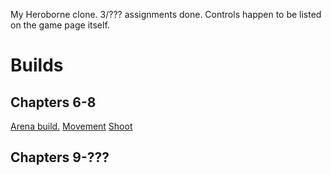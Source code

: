 My Heroborne clone. 3/??? assignments done.
Controls happen to be listed on the game page itself.

# Builds
## Chapters 6-8
[Arena build.](http://pokeman2003.github.io/Unity-Project-4/arenabuild/index.html)
[Movement](http://pokeman2003.github.io/Unity-Project-4/movementbuild/index.html)
[Shoot](http://pokeman2003.github.io/Unity-Project-4/shootbuild/index.html)
## Chapters 9-???
